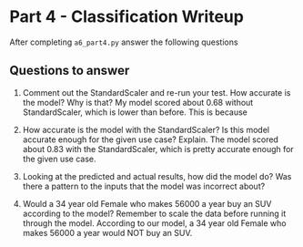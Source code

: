 # Part 4 - Classification Writeup

After completing `a6_part4.py` answer the following questions

## Questions to answer

1. Comment out the StandardScaler and re-run your test. How accurate is the model? Why is that?
My model scored about 0.68 without StandardScaler, which is lower than before. This is because

2. How accurate is the model with the StandardScaler? Is this model accurate enough for the given use case? Explain.
The model scored about 0.83 with the StandardScaler, which is pretty accurate enough for the given use case.

3. Looking at the predicted and actual results, how did the model do? Was there a pattern to the inputs that the model was incorrect about?


4. Would a 34 year old Female who makes 56000 a year buy an SUV according to the model? Remember to scale the data before running it through the model.
According to our model, a 34 year old Female who makes 56000 a year would NOT buy an SUV.
